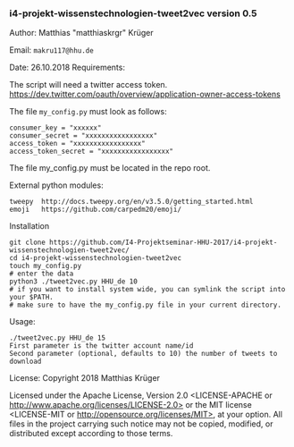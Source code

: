 ### i4-projekt-wissenstechnologien-tweet2vec version 0.5

Author: Matthias "matthiaskrgr" Krüger

Email: `makru117@hhu.de`

Date: 26.10.2018
Requirements:


The script will need a twitter access token.
https://dev.twitter.com/oauth/overview/application-owner-access-tokens

The file ````my_config.py```` must look as follows:
````
consumer_key = "xxxxxx"
consumer_secret = "xxxxxxxxxxxxxxxxx"
access_token = "xxxxxxxxxxxxxxxxx"
access_token_secret = "xxxxxxxxxxxxxxxxx"
````

The file my_config.py must be located in the repo root.


External python modules:
````
tweepy  http://docs.tweepy.org/en/v3.5.0/getting_started.html
emoji   https://github.com/carpedm20/emoji/
````

Installation
````
git clone https://github.com/I4-Projektseminar-HHU-2017/i4-projekt-wissenstechnologien-tweet2vec/
cd i4-projekt-wissenstechnologien-tweet2vec
touch my_config.py
# enter the data
python3 ./tweet2vec.py HHU_de 10
# if you want to install system wide, you can symlink the script into your $PATH.
# make sure to have the my_config.py file in your current directory.
````

Usage:
````
./tweet2vec.py HHU_de 15
First parameter is the twitter account name/id
Second parameter (optional, defaults to 10) the number of tweets to download
````



License:
Copyright 2018 Matthias Krüger

Licensed under the Apache License, Version 2.0 <LICENSE-APACHE or
http://www.apache.org/licenses/LICENSE-2.0> or the MIT license
<LICENSE-MIT or http://opensource.org/licenses/MIT>, at your
option. All files in the project carrying such notice may not be
copied, modified, or distributed except according to those terms.
